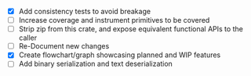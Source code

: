 - [X] Add consistency tests to avoid breakage
- [ ] Increase coverage and instrument primitives to be covered
- [ ] Strip zip from this crate, and expose equivalent functional APIs to the caller
- [ ] Re-Document new changes
- [X] Create flowchart/graph showcasing planned and WIP features
- [ ] Add binary serialization and text deserialization 
